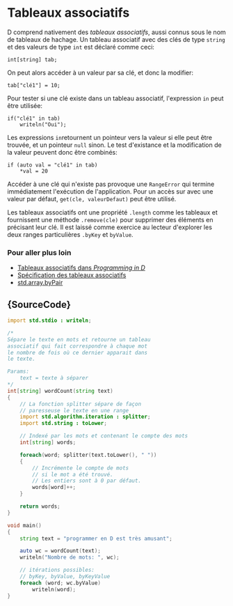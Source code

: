 # Tableaux associatifs

D comprend nativement des *tableaux associatifs*, aussi connus sous le nom de tableaux de hachage. Un tableau associatif avec des clés de type `string` et des valeurs de type `int` est déclaré comme ceci:

    int[string] tab;

On peut alors accéder à un valeur par sa clé, et donc la modifier:

    tab["clé1"] = 10;

Pour tester si une clé existe dans un tableau associatif, l'expression `in` peut être utilisée:

    if("clé1" in tab)
        writeln("Oui");

Les expressions `in`retournent un pointeur vers la valeur si elle peut être trouvée, et un pointeur `null` sinon. Le test d'existance et la modification de la valeur peuvent donc être combinés:

    if (auto val = "clé1" in tab)
        *val = 20

Accéder à une clé qui n'existe pas provoque une `RangeError` qui termine immédiatement l'exécution de l'application. Pour un accès sur avec une valeur par défaut, `get(cle, valeurDefaut)` peut être utilisé.

Les tableaux associatifs ont une propriété `.length` comme les tableaux et fournissent une méthode `.remove(cle)` pour supprimer des éléments en précisant leur clé.
Il est laissé comme exercice au lecteur d'explorer les deux ranges particulières `.byKey` et `byValue`.

### Pour aller plus loin

- [Tableaux associatifs dans _Programming in D_](http://ddili.org/ders/d.en/aa.html)
- [Spécification des tableaux associatifs](https://dlang.org/spec/hash-map.html)
- [std.array.byPair](http://dlang.org/phobos/std_array.html#.byPair)

## {SourceCode}

```d
import std.stdio : writeln;

/*
Sépare le texte en mots et retourne un tableau
associatif qui fait correspondre à chaque mot
le nombre de fois où ce dernier apparait dans 
le texte.

Params:
    text = texte à séparer
*/
int[string] wordCount(string text)
{
    // La fonction splitter sépare de façon
    // paresseuse le texte en une range
    import std.algorithm.iteration : splitter;
    import std.string : toLower;

    // Indexé par les mots et contenant le compte des mots
    int[string] words;

    foreach(word; splitter(text.toLower(), " "))
    {
        // Incrémente le compte de mots
        // si le mot a été trouvé.
        // Les entiers sont à 0 par défaut.
        words[word]++;
    }

    return words;
}

void main()
{
    string text = "programmer en D est très amusant";

    auto wc = wordCount(text);
    writeln("Nombre de mots: ", wc);

    // itérations possibles:
    // byKey, byValue, byKeyValue
    foreach (word; wc.byValue)
        writeln(word);
}
```
